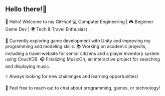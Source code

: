 ## Hello there!👋
👋 Hello! Welcome to my GitHub!
💻 Computer Engineering | 🎮 Beginner Game Dev | 🌍 Tech & Travel Enthusiast

🚀 Currently exploring game development with Unity and improving my programming and modeling skills.
📚 Working on academic projects, including a travel website for senior citizens and a player inventory system using CouchDB.
🎧 Finalizing MusicOn, an interactive project for searching and displaying music.

⚡ Always looking for new challenges and learning opportunities!

💬 Feel free to reach out to chat about programming, games, or technology!
<!--
**Gharaki/Gharaki** is a ✨ _special_ ✨ repository because its `README.md` (this file) appears on your GitHub profile.

Here are some ideas to get you started:

- 🔭 I’m currently working on ...
- 🌱 I’m currently learning ...
- 👯 I’m looking to collaborate on ...
- 🤔 I’m looking for help with ...
- 💬 Ask me about ...
- 📫 How to reach me: ...
- 😄 Pronouns: ...
- ⚡ Fun fact: ...
-->
